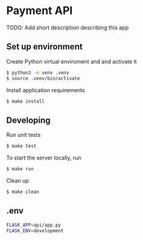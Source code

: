 # Payment API

TODO: Add short description describing this app

## Set up environment

Create Python virtual enviroment and and activate it

```bash
$ python3 -m venv .venv
$ source .venv/bin/activate
```

Install application requirements

```bash
$ make install
```

## Developing

Run unit tests

```bash
$ make test
```

To start the server locally, run

```bash
$ make run
```

Clean up

```bash
$ make clean
```

## .env

```bash
FLASK_APP=api/app.py
FLASK_ENV=development
```